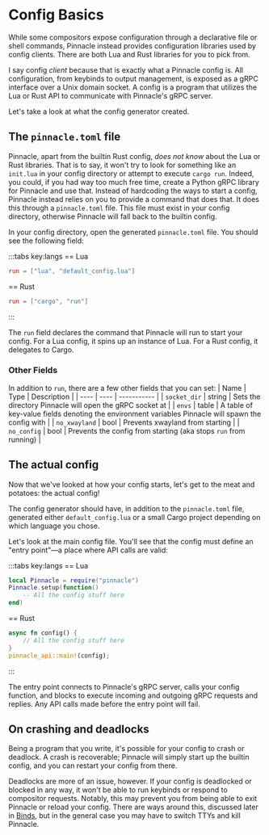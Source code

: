 # Config Basics

While some compositors expose configuration through a declarative file or shell commands, Pinnacle instead provides
configuration libraries used by config clients. There are both Lua and Rust libraries for you to pick from.

I say config *client* because that is exactly what a Pinnacle config is. All configuration,
from keybinds to output management, is exposed as a gRPC interface over a Unix domain socket.
A config is a program that utilizes the Lua or Rust API to communicate with Pinnacle's gRPC server.

Let's take a look at what the config generator created.

## The `pinnacle.toml` file

Pinnacle, apart from the builtin Rust config, *does not know* about the Lua or Rust libraries.
That is to say, it won't try to look for something like an `init.lua` in your config directory
or attempt to execute `cargo run`. Indeed, you could, if you had way too much free time, create a
Python gRPC library for Pinnacle and use that. Instead of hardcoding the ways to start a config,
Pinnacle instead relies on you to provide a command that does that.
It does this through a `pinnacle.toml` file. This file must exist in your config directory,
otherwise Pinnacle will fall back to the builtin config.

In your config directory, open the generated `pinnacle.toml` file. You should see the following field:

:::tabs key:langs
== Lua
```toml
run = ["lua", "default_config.lua"]
```
== Rust
```toml
run = ["cargo", "run"]
```
:::

The `run` field declares the command that Pinnacle will run to start your config.
For a Lua config, it spins up an instance of Lua. For a Rust config, it delegates to Cargo.

### Other Fields

In addition to `run`, there are a few other fields that you can set:
| Name | Type | Description |
| ---- | ---- | ----------- |
| `socket_dir` | string | Sets the directory Pinnacle will open the gRPC socket at |
| `envs` | table | A table of key-value fields denoting the environment variables Pinnacle will spawn the config with |
| `no_xwayland` | bool | Prevents xwayland from starting |
| `no_config` | bool | Prevents the config from starting (aka stops `run` from running) |

## The actual config

Now that we've looked at how your config starts, let's get to the meat and potatoes: the actual config!

The config generator should have, in addition to the `pinnacle.toml` file, generated either `default_config.lua`
or a small Cargo project depending on which language you chose.

Let's look at the main config file. You'll see that the config must define an "entry point"—a place where
API calls are valid:

:::tabs key:langs
== Lua
```lua 
local Pinnacle = require("pinnacle")
Pinnacle.setup(function()
    -- All the config stuff here
end)
```
== Rust
```rust
async fn config() {
    // All the config stuff here
}
pinnacle_api::main!(config);
```
:::

The entry point connects to Pinnacle's gRPC server, calls your config function, and blocks to execute
incoming and outgoing gRPC requests and replies. Any API calls made before the entry point will fail.

## On crashing and deadlocks

Being a program that you write, it's possible for your config to crash or deadlock. A crash is recoverable;
Pinnacle will simply start up the builtin config, and you can restart your config from there.

Deadlocks are more of an issue, however. If your config is deadlocked or blocked in any way, it won't
be able to run keybinds or respond to compositor requests. Notably, this may prevent you from being able to
exit Pinnacle or reload your config. There are ways around this, discussed later in [Binds](./binds), but
in the general case you may have to switch TTYs and kill Pinnacle.
